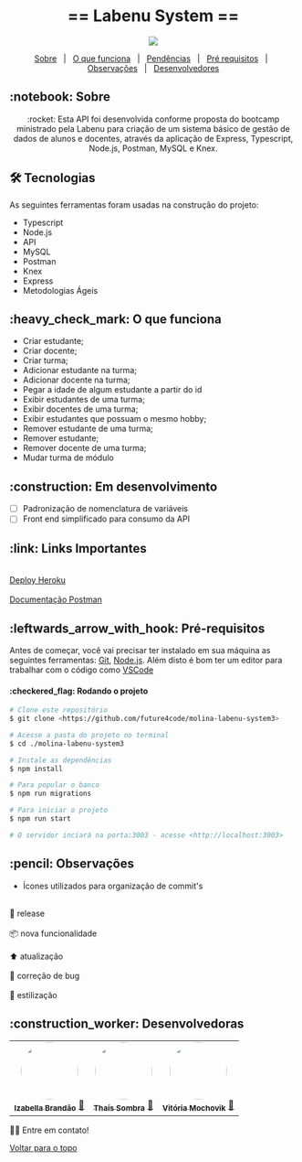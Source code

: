 <h1 align="center" id="top">== Labenu System ==</h1>

<p align="center"><img src="https://uploads-ssl.webflow.com/5e790d30d198385b09366d8f/5eb17dfd4a07be86d2b8951e_Labenu_principal_slogan.png" /></p>

<p align="center">
  <a href="#sobre">Sobre</a> &#xa0; | &#xa0; 
  <a href="#funciona">O que funciona</a> &#xa0; | &#xa0;
  <!--<a href="#nao-funciona">O que não funciona</a> &#xa0; | &#xa0;-->
  <a href="#pendente">Pendências</a> &#xa0; | &#xa0;
  <a href="#requisitos">Pré requisitos</a> &#xa0; | &#xa0;
  <a href="#observacoes">Observações</a> &#xa0; | &#xa0;
  <a href="#desenvolvedores">Desenvolvedores</a>
</p>

<h2 id="sobre">:notebook: Sobre </h2>

<p align="center">:rocket: Esta API foi desenvolvida conforme proposta do bootcamp ministrado pela Labenu para criação de um sistema básico de gestão de dados de alunos e docentes, através da aplicação de Express, Typescript, Node.js, Postman, MySQL e Knex. </p>

<h2 id="tecnologias"> 🛠 Tecnologias </h2>

As seguintes ferramentas foram usadas na construção do projeto:

* Typescript
* Node.js
* API
* MySQL
* Postman
* Knex
* Express
* Metodologias Ágeis 

<h2 id="funciona">:heavy_check_mark: O que funciona</h2>

* Criar estudante;
* Criar docente;
* Criar turma;
* Adicionar estudante na turma;
* Adicionar docente na turma;
* Pegar a idade de algum estudante a partir do id
* Exibir estudantes de uma turma;
* Exibir docentes de uma turma;
* Exibir estudantes que possuam o mesmo hobby;
* Remover estudante de uma turma;
* Remover estudante;
* Remover docente de uma turma;
* Mudar turma de módulo
<!--
<h2 id="nao-funciona">:x: O que não funciona</h2>

* N/A -->
 
<h2 id="pendente">:construction: Em desenvolvimento</h2>

- [ ] Padronização de nomenclatura de variáveis
- [ ] Front end simplificado para consumo da API 

<h2 id="link">:link: Links Importantes</h2>
<br/><a href="https://molina-labenu-system3.herokuapp.com"/>Deploy Heroku</a></br>
<br/><a href="https://documenter.getpostman.com/view/16226320/TzzHnZ4b"/>Documentação Postman</a></br>

<h2 id="requisitos">:leftwards_arrow_with_hook: Pré-requisitos</h2>

Antes de começar, você vai precisar ter instalado em sua máquina as seguintes ferramentas:
[Git](https://git-scm.com), [Node.js](https://nodejs.org/en/). 
Além disto é bom ter um editor para trabalhar com o código como [VSCode](https://code.visualstudio.com/)

<h4>:checkered_flag: Rodando o projeto </h4>

```bash
# Clone este repositório
$ git clone <https://github.com/future4code/molina-labenu-system3>

# Acesse a pasta do projeto no terminal
$ cd ./molina-labenu-system3

# Instale as dependências
$ npm install

# Para popular o banco
$ npm run migrations

# Para iniciar o projeto
$ npm run start

# O servidor inciará na porta:3003 - acesse <http://localhost:3003>
```

<h2 id="observacoes">:pencil: Observações</h2>

- Ícones utilizados para organização de commit's

<br/>:checkered_flag: release</br>
<br/>:package: nova funcionalidade</br> 
<br/>:arrow_up: atualização</br> 
<br/>:bug: correção de bug</br>
<br/>:art: estilização</br>

<h2 id="desenvolvedores">:construction_worker: Desenvolvedoras</h2>

<table> 
<tr>
 
<td align="center"><a href="https://github.com/bellacbs"><img style="border-radius: 50%" src="https://avatars.githubusercontent.com/u/35279793?v=4" width="100px" alt=""/>
 <br />
 <sub><b>Izabella Brandão</b></sub></a> <a href="https://github.com/bellacbs">🚀</a></td>
    
 <td align="center"><a href="https://github.com/tshadz"><img style="border-radius: 50%" src="https://avatars.githubusercontent.com/u/80704054?v=4" width="100px" alt=""/>
 <br />
 <sub><b>Thaís Sombra</b></sub></a> <a href="https://github.com/tshadz">🚀</a></td>
 
 <td align="center"><a href="https://github.com/VitoriaMochovik"><img style="border-radius: 50%" src="https://avatars.githubusercontent.com/u/82537066?v=4" width="100px" alt=""/>
 <br />
 <sub><b>Vitória Mochovik</b></sub></a> <a href="https://github.com/VitoriaMochovik">🚀</a></td>
 
</tr>
  
</table>

👋🏽 Entre em contato!

<a href="#top">Voltar para o topo</a>
